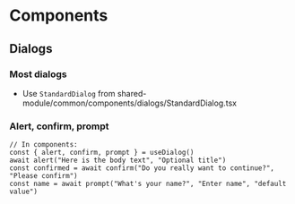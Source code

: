 # Components

## Dialogs

### Most dialogs

- Use `StandardDialog` from shared-module/common/components/dialogs/StandardDialog.tsx

### Alert, confirm, prompt

```tsx
// In components:
const { alert, confirm, prompt } = useDialog()
await alert("Here is the body text", "Optional title")
const confirmed = await confirm("Do you really want to continue?", "Please confirm")
const name = await prompt("What's your name?", "Enter name", "default value")
```
